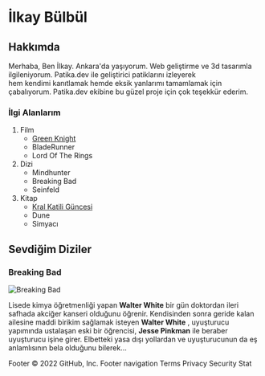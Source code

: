 <h1>İlkay Bülbül</h1>
<h2>Hakkımda</h2>
<p>Merhaba, Ben İlkay. Ankara'da yaşıyorum. Web geliştirme ve 3d tasarımla ilgileniyorum. Patika.dev ile geliştirici patiklarını izleyerek 
<br> hem kendimi kanıtlamak hemde eksik yanlarımı tamamlamak için çabalıyorum. Patika.dev ekibine bu güzel proje için çok teşekkür ederim. 
</p>
<div>
<h3>İlgi Alanlarım</h3>

<ol>
    <li>Film    
        <ul>
            <li><a href="https://www.imdb.com/title/tt9243804/">Green Knight</a> </li>
            <li>BladeRunner</li>
            <li>Lord Of The Rings</li>
        </ul>
    </li>
    <li>Dizi
        <ul>
            <li>Mindhunter</li>
            <li>Breaking Bad</li>
            <li>Seinfeld</li>
        </ul>
    </li>
    <li>Kitap
        <ul>
            <li><a href="https://www.goodreads.com/series/45262-the-kingkiller-chronicle">Kral Katili Güncesi</a> </li>
            <li>Dune</li>
            <li>Simyacı</li>
        </ul>
    </li>
</ol>
</div>
<h2>Sevdiğim Diziler</h2>
<h3>Breaking Bad</h3>

<img src="..\breakingBad.jpg" alt="Breaking Bad">

<p>Lisede kimya öğretmenliği yapan <strong>Walter White</strong>  bir gün doktordan ileri safhada akciğer kanseri olduğunu öğrenir. Kendisinden sonra geride kalan ailesine maddi birikim sağlamak isteyen <strong>Walter White</strong> , uyuşturucu yapımında ustalaşan eski bir öğrencisi, <strong>Jesse Pinkman</strong>  ile beraber uyuşturucu işine girer. Elbetteki yasa dışı yollardan ve uyuşturucunun da eş anlamlısının bela olduğunu bilerek...</p>
Footer
© 2022 GitHub, Inc.
Footer navigation
Terms
Privacy
Security
Stat
